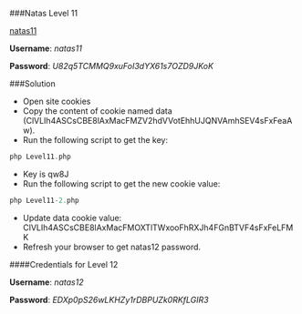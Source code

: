 ###Natas Level 11 

[natas11](http://natas11.natas.labs.overthewire.org)

**Username**: *natas11*

**Password**: *U82q5TCMMQ9xuFoI3dYX61s7OZD9JKoK*


###Solution

- Open site cookies
- Copy the content of cookie named data (ClVLIh4ASCsCBE8lAxMacFMZV2hdVVotEhhUJQNVAmhSEV4sFxFeaAw).
- Run the following script to get the key:
```php
php Level11.php
```
- Key is qw8J
- Run the following script to get the new cookie value:
```php
php Level11-2.php
```
- Update data cookie value: ClVLIh4ASCsCBE8lAxMacFMOXTlTWxooFhRXJh4FGnBTVF4sFxFeLFMK
- Refresh your browser to get natas12 password.


####Credentials for Level 12 

**Username**: *natas12*

**Password**: *EDXp0pS26wLKHZy1rDBPUZk0RKfLGIR3*

